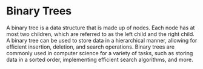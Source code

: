 # Binary Trees

A binary tree is a data structure that is made up of nodes. Each node has at most two children, which are referred to as the left child and the right child. A binary tree can be used to store data in a hierarchical manner, allowing for efficient insertion, deletion, and search operations. Binary trees are commonly used in computer science for a variety of tasks, such as storing data in a sorted order, implementing efficient search algorithms, and more.
